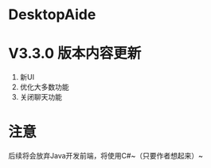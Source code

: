 # DesktopAide
V3.3.0 版本内容更新
=======
1. 新UI
2. 优化大多数功能
3. 关闭聊天功能

注意
====
后续将会放弃Java开发前端，将使用C#~（只要作者想起来）~
